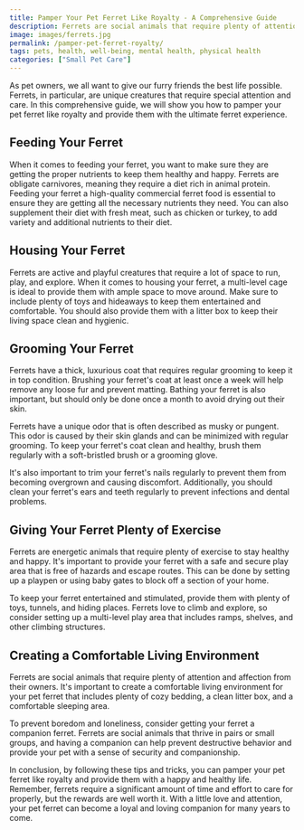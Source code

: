 ```yaml
---
title: Pamper Your Pet Ferret Like Royalty - A Comprehensive Guide
description: Ferrets are social animals that require plenty of attention and affection from their owners. It's important to create a comfortable living environment for your pet ferret that includes plenty of cozy bedding, a clean litter box, and a comfortable sleeping area.
image: images/ferrets.jpg
permalink: /pamper-pet-ferret-royalty/
tags: pets, health, well-being, mental health, physical health
categories: ["Small Pet Care"]
---
```



As pet owners, we all want to give our furry friends the best life possible. Ferrets, in particular, are unique creatures that require special attention and care. In this comprehensive guide, we will show you how to pamper your pet ferret like royalty and provide them with the ultimate ferret experience.

## Feeding Your Ferret

When it comes to feeding your ferret, you want to make sure they are getting the proper nutrients to keep them healthy and happy. Ferrets are obligate carnivores, meaning they require a diet rich in animal protein. Feeding your ferret a high-quality commercial ferret food is essential to ensure they are getting all the necessary nutrients they need. You can also supplement their diet with fresh meat, such as chicken or turkey, to add variety and additional nutrients to their diet.

## Housing Your Ferret

Ferrets are active and playful creatures that require a lot of space to run, play, and explore. When it comes to housing your ferret, a multi-level cage is ideal to provide them with ample space to move around. Make sure to include plenty of toys and hideaways to keep them entertained and comfortable. You should also provide them with a litter box to keep their living space clean and hygienic.

## Grooming Your Ferret

Ferrets have a thick, luxurious coat that requires regular grooming to keep it in top condition. Brushing your ferret's coat at least once a week will help remove any loose fur and prevent matting. Bathing your ferret is also important, but should only be done once a month to avoid drying out their skin.

Ferrets have a unique odor that is often described as musky or pungent. This odor is caused by their skin glands and can be minimized with regular grooming. To keep your ferret's coat clean and healthy, brush them regularly with a soft-bristled brush or a grooming glove.

It's also important to trim your ferret's nails regularly to prevent them from becoming overgrown and causing discomfort. Additionally, you should clean your ferret's ears and teeth regularly to prevent infections and dental problems.


## Giving Your Ferret Plenty of Exercise

Ferrets are energetic animals that require plenty of exercise to stay healthy and happy. It's important to provide your ferret with a safe and secure play area that is free of hazards and escape routes. This can be done by setting up a playpen or using baby gates to block off a section of your home.

To keep your ferret entertained and stimulated, provide them with plenty of toys, tunnels, and hiding places. Ferrets love to climb and explore, so consider setting up a multi-level play area that includes ramps, shelves, and other climbing structures.


## Creating a Comfortable Living Environment

Ferrets are social animals that require plenty of attention and affection from their owners. It's important to create a comfortable living environment for your pet ferret that includes plenty of cozy bedding, a clean litter box, and a comfortable sleeping area.

To prevent boredom and loneliness, consider getting your ferret a companion ferret. Ferrets are social animals that thrive in pairs or small groups, and having a companion can help prevent destructive behavior and provide your pet with a sense of security and companionship.


In conclusion, by following these tips and tricks, you can pamper your pet ferret like royalty and provide them with a happy and healthy life. Remember, ferrets require a significant amount of time and effort to care for properly, but the rewards are well worth it. With a little love and attention, your pet ferret can become a loyal and loving companion for many years to come.